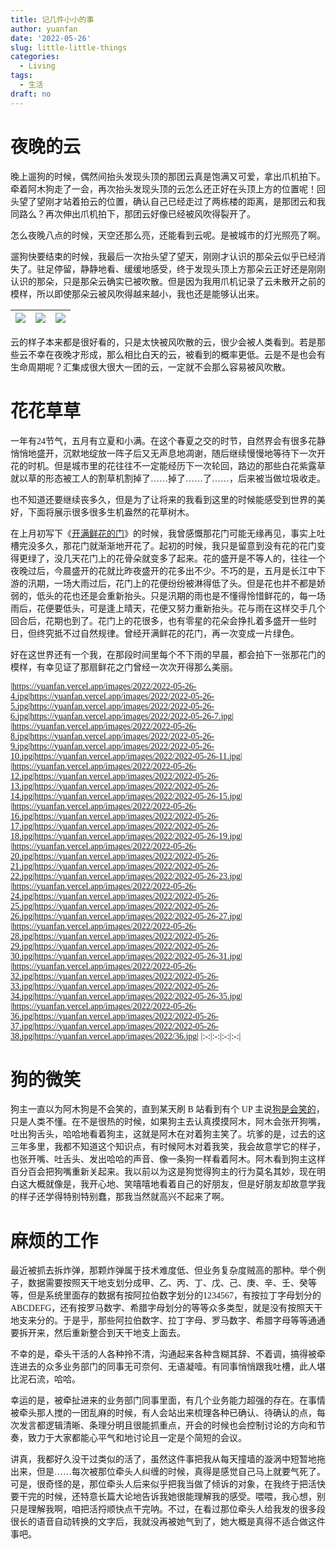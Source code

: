 ```yaml
---
title: 记几件小小的事
author: yuanfan
date: '2022-05-26'
slug: little-little-things
categories:
  - Living
tags:
  - 生活
draft: no
---
```


<font face="微软雅黑">

<!--more-->

# 夜晚的云

晚上遛狗的时候，偶然间抬头发现头顶的那团云真是饱满又可爱，拿出爪机拍下。牵着阿木狗走了一会，再次抬头发现头顶的云怎么还正好在头顶上方的位置呢！回头望了望刚才站着拍云的位置，确认自己已经走过了两栋楼的距离，是那团云和我同路么？再次伸出爪机拍下，那团云好像已经被风吹得裂开了。

怎么夜晚八点的时候，天空还那么亮，还能看到云呢。是被城市的灯光照亮了啊。

遛狗快要结束的时候，我最后一次抬头望了望天，刚刚才认识的那朵云似乎已经消失了。驻足停留，静静地看、缓缓地感受，终于发现头顶上方那朵云正好还是刚刚认识的那朵，只是那朵云确实已被吹散。但是因为我用爪机记录了云未散开之前的模样，所以即使那朵云被风吹得越来越小，我也还是能够认出来。

|![](https://yuanfan.vercel.app/images/2022/2022-05-26-1.jpg)|![](https://yuanfan.vercel.app/images/2022/2022-05-26-2.jpg)|![](https://yuanfan.vercel.app/images/2022/2022-05-26-3.jpg)|
|:-:|:-:|:-:|

云的样子本来都是很好看的，只是太快被风吹散的云，很少会被人类看到。若是那些云不幸在夜晚才形成，那么相比白天的云，被看到的概率更低。云是不是也会有生命周期呢？汇集成很大很大一团的云，一定就不会那么容易被风吹散。

# 花花草草

一年有24节气，五月有立夏和小满。在这个春夏之交的时节，自然界会有很多花静悄悄地盛开，沉默地绽放一阵子后又无声息地凋谢，随后继续慢慢地等待下一次开花的时机。但是城市里的花往往不一定能经历下一次轮回，路边的那些白花紫露草就以草的形态被工人的割草机割掉了……掉了……了……，后来被当做垃圾收走。

也不知道还要继续丧多久，但是为了让将来的我看到这里的时候能感受到世界的美好，下面将展示很多很多生机盎然的花草树木。

在上月初写下《[开满鲜花的门](https://yuanfan.vercel.app/posts/flower-door/)》的时候，我曾感慨那花门可能无缘再见，事实上吐槽完没多久，那花门就渐渐地开花了。起初的时候，我只是留意到没有花的花门变得更绿了，没几天花门上的花骨朵就变多了起来。花的盛开是不等人的，往往一个夜晚过后，今晨盛开的花就比昨夜盛开的花多出不少。不巧的是，五月是长江中下游的汛期，一场大雨过后，花门上的花便纷纷被淋得低了头。但是花也并不都是娇弱的，低头的花也还是会重新抬头。只是汛期的雨也是不懂得怜惜鲜花的，每一场雨后，花便要低头，可是逢上晴天，花便又努力重新抬头。花与雨在这样交手几个回合后，花期也到了。花门上的花很多，也有零星的花朵会挣扎着多盛开一些时日，但终究抵不过自然规律。曾经开满鲜花的花门，再一次变成一片绿色。

好在这世界还有一个我，在那段时间里每个不下雨的早晨，都会拍下一张那花门的模样，有幸见证了那扇鲜花之门曾经一次次开得那么美丽。

|https://yuanfan.vercel.app/images/2022/2022-05-26-4.jpg|https://yuanfan.vercel.app/images/2022/2022-05-26-5.jpg|https://yuanfan.vercel.app/images/2022/2022-05-26-6.jpg|https://yuanfan.vercel.app/images/2022/2022-05-26-7.jpg|
|https://yuanfan.vercel.app/images/2022/2022-05-26-8.jpg|https://yuanfan.vercel.app/images/2022/2022-05-26-9.jpg|https://yuanfan.vercel.app/images/2022/2022-05-26-10.jpg|https://yuanfan.vercel.app/images/2022/2022-05-26-11.jpg|
|https://yuanfan.vercel.app/images/2022/2022-05-26-12.jpg|https://yuanfan.vercel.app/images/2022/2022-05-26-13.jpg|https://yuanfan.vercel.app/images/2022/2022-05-26-14.jpg|https://yuanfan.vercel.app/images/2022/2022-05-26-15.jpg|
|https://yuanfan.vercel.app/images/2022/2022-05-26-16.jpg|https://yuanfan.vercel.app/images/2022/2022-05-26-17.jpg|https://yuanfan.vercel.app/images/2022/2022-05-26-18.jpg|https://yuanfan.vercel.app/images/2022/2022-05-26-19.jpg|
|https://yuanfan.vercel.app/images/2022/2022-05-26-20.jpg|https://yuanfan.vercel.app/images/2022/2022-05-26-21.jpg|https://yuanfan.vercel.app/images/2022/2022-05-26-22.jpg|https://yuanfan.vercel.app/images/2022/2022-05-26-23.jpg|
|https://yuanfan.vercel.app/images/2022/2022-05-26-24.jpg|https://yuanfan.vercel.app/images/2022/2022-05-26-25.jpg|https://yuanfan.vercel.app/images/2022/2022-05-26-26.jpg|https://yuanfan.vercel.app/images/2022/2022-05-26-27.jpg|
|https://yuanfan.vercel.app/images/2022/2022-05-26-28.jpg|https://yuanfan.vercel.app/images/2022/2022-05-26-29.jpg|https://yuanfan.vercel.app/images/2022/2022-05-26-30.jpg|https://yuanfan.vercel.app/images/2022/2022-05-26-31.jpg|
|https://yuanfan.vercel.app/images/2022/2022-05-26-32.jpg|https://yuanfan.vercel.app/images/2022/2022-05-26-33.jpg|https://yuanfan.vercel.app/images/2022/2022-05-26-34.jpg|https://yuanfan.vercel.app/images/2022/2022-05-26-35.jpg|
|https://yuanfan.vercel.app/images/2022/2022-05-26-36.jpg|https://yuanfan.vercel.app/images/2022/2022-05-26-37.jpg|https://yuanfan.vercel.app/images/2022/2022-05-26-38.jpg|https://yuanfan.vercel.app/images/2022/36.jpg|
|:-:|:-:|:-:|:-:|

# 狗的微笑

狗主一直以为阿木狗是不会笑的，直到某天刷 B 站看到有个 UP 主说[狗是会笑的](https://www.bilibili.com/video/BV1eu41167hF?p=1&share_medium=iphone&share_plat=ios&share_session_id=5AFCFF60-837A-4392-9DC2-BCC13DB0D336&share_source=WEIXIN&share_tag=s_i&timestamp=1653578846&unique_k=TeoZC1A)，只是人类不懂。在不是很热的时候，如果狗主去认真摸摸阿木，阿木会张开狗嘴，吐出狗舌头，哈哈地看着狗主，这就是阿木在对着狗主笑了。坑爹的是，过去的这三年多里，我都不知道这个知识点，有时候阿木对着我笑，我会故意学它的样子，也张开嘴、吐舌头、发出哈哈的声音、像一条狗一样看着阿木。阿木看到狗主这样百分百会把狗嘴重新关起来。我以前以为这是狗觉得狗主的行为莫名其妙，现在明白这大概就像是，我开心地、笑嘻嘻地看着自己的好朋友，但是好朋友却故意学我的样子还学得特别特别蠢，那我当然就高兴不起来了啊。

# 麻烦的工作

最近被抓去拆炸弹，那颗炸弹属于技术难度低、但业务复杂度贼高的那种。举个例子，数据需要按照天干地支划分成甲、乙、丙、丁、戊、己、庚、辛、壬、癸等等，但是系统里面存的数据有按阿拉伯数字划分的1234567，有按拉丁字母划分的ABCDEFG，还有按罗马数字、希腊字母划分的等等众多类型，就是没有按照天干地支来分的。于是乎，那些阿拉伯数字、拉丁字母、罗马数字、希腊字母等等通通要拆开来，然后重新整合到天干地支上面去。

不幸的是，牵头干活的人各种拎不清，沟通起来各种含糊其辞、不着调，搞得被牵连进去的众多业务部门的同事无可奈何、无语凝噎。有同事悄悄跟我吐槽，此人堪比泥石流，哈哈。

幸运的是，被牵扯进来的业务部门同事里面，有几个业务能力超强的存在。在事情被牵头那人搅的一团乱麻的时候，有人会站出来梳理各种已确认、待确认的点，每次发言都逻辑清晰、条理分明且很能抓重点，开会的时候也会控制讨论的方向和节奏，致力于大家都能心平气和地讨论且一定是个简短的会议。

讲真，我都好久没干过类似的活了，虽然这件事把我从每天撞墙的漩涡中短暂地拖出来，但是……每次被那位牵头人纠缠的时候，真得是感觉自己马上就要气死了。可是，很奇怪的是，那位牵头人后来似乎把我当做了倾诉的对象，在我终于把活快要干完的时候，还特意长篇大论地告诉我她很能理解我的感受。喂喂，我心想，别只是理解我啊，咱把活捋顺快点干完呐。不过，在看过那位牵头人给我发的很多段很长的语音自动转换的文字后，我就没再被她气到了，她大概是真得不适合做这件事吧。

